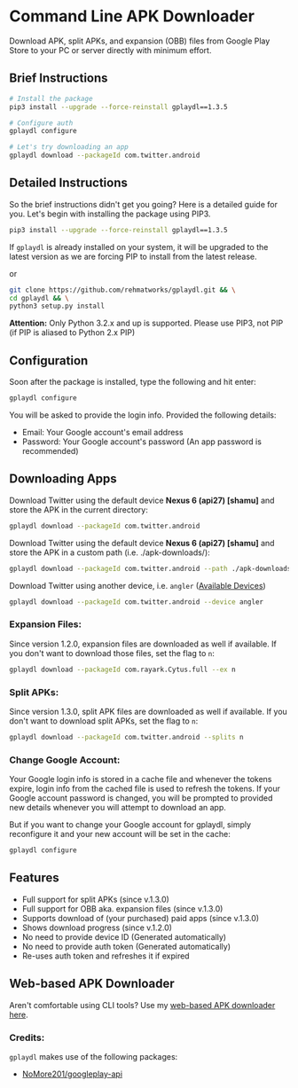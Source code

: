 # Command Line APK Downloader
Download APK, split APKs, and expansion (OBB) files from Google Play Store to your PC or server directly with minimum effort.

## Brief Instructions
```bash
# Install the package
pip3 install --upgrade --force-reinstall gplaydl==1.3.5

# Configure auth
gplaydl configure

# Let's try downloading an app
gplaydl download --packageId com.twitter.android
```

## Detailed Instructions
So the brief instructions didn't get you going? Here is a detailed guide for you. Let's begin with installing the package using PIP3.

```bash
pip3 install --upgrade --force-reinstall gplaydl==1.3.5
```

If `gplaydl` is already installed on your system, it will be upgraded to the latest version as we are forcing PIP to install from the latest release.

or

```bash
git clone https://github.com/rehmatworks/gplaydl.git && \
cd gplaydl && \
python3 setup.py install
```
**Attention:** Only Python 3.2.x and up is supported. Please use PIP3, not PIP (if PIP is aliased to Python 2.x PIP)

## Configuration
Soon after the package is installed, type the following and hit enter:

```bash
gplaydl configure
```

You will be asked to provide the login info. Provided the following details:

* Email: Your Google account's email address
* Password: Your Google account's password (An app password is recommended)

## Downloading Apps
Download Twitter using the default device **Nexus 6 (api27) [shamu]** and store the APK in the current directory:

```bash
gplaydl download --packageId com.twitter.android
```

Download Twitter using the default device **Nexus 6 (api27) [shamu]** and store the APK in a custom path (i.e. ./apk-downloads/):

```bash
gplaydl download --packageId com.twitter.android --path ./apk-downloads/
```

Download Twitter using another device, i.e. `angler` ([Available Devices](https://github.com/NoMore201/googleplay-api/blob/master/gpapi/device.properties))

```bash
gplaydl download --packageId com.twitter.android --device angler
```

### Expansion Files:
Since version 1.2.0, expansion files are downloaded as well if available. If you don't want to download those files, set the flag to `n`:

```bash
gplaydl download --packageId com.rayark.Cytus.full --ex n
```

### Split APKs:
Since version 1.3.0, split APK files are downloaded as well if available. If you don't want to download split APKs, set the flag to `n`:

```bash
gplaydl download --packageId com.twitter.android --splits n
```

### Change Google Account:
Your Google login info is stored in a cache file and whenever the tokens expire, login info from the cached file is used to refresh the tokens. If your Google account password is changed, you will be prompted to provided new details whenever you will attempt to download an app.

But if you want to change your Google account for gplaydl, simply reconfigure it and your new account will be set in the cache:

```bash
gplaydl configure
```

## Features
* Full support for split APKs (since v.1.3.0)
* Full support for OBB aka. expansion files (since v.1.3.0)
* Supports download of (your purchased) paid apps (since v.1.3.0)
* Shows download progress (since v.1.2.0)
* No need to provide device ID (Generated automatically)
* No need to provide auth token (Generated automatically)
* Re-uses auth token and refreshes it if expired

## Web-based APK Downloader
Aren't comfortable using CLI tools? Use my <a href="https://apkbucket.net/apk-downloader/">web-based APK downloader here</a>.

### Credits:
`gplaydl` makes use of the following packages:

* [NoMore201/googleplay-api](https://github.com/NoMore201/googleplay-api/)
